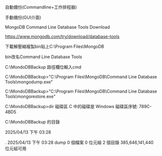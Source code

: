 自動備份(Commandline+工作排程器)

手動備份(GUI介面)

MongoDB Command Line Database Tools Download

https://www.mongodb.com/try/download/database-tools

下載解壓縮複製bin貼上C:\Program Files\MongoDB

bin改名Command Line Database Tools

C:\MondoDBBackup 路徑欄位輸入cmd

C:\MondoDBBackup>"C:\Program Files\MongoDB\Command Line Database Tools\mongodump.exe"

C:\MondoDBBackup>"C:\Program Files\MongoDB\Command Line Database Tools\mongorestore.exe"

C:\MondoDBBackup>dir 磁碟區 C 中的磁碟是 Windows 磁碟區序號: 789C-4BD5

C:\MondoDBBackup 的目錄

2025/04/13 下午 03:28

. 2025/04/13 下午 03:28 dump 0 個檔案 0 位元組 2 個目錄 385,646,141,440 位元組可用
